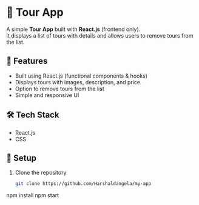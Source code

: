 # 🧳 Tour App

A simple **Tour App** built with **React.js** (frontend only).  
It displays a list of tours with details and allows users to remove tours from the list.

## 🚀 Features
- Built using React.js (functional components & hooks)
- Displays tours with images, description, and price
- Option to remove tours from the list
- Simple and responsive UI

## 🛠️ Tech Stack
- React.js
- CSS

## 📂 Setup
1. Clone the repository  
   ```bash
   git clone https://github.com/Harshaldangela/my-app
npm install
npm start


